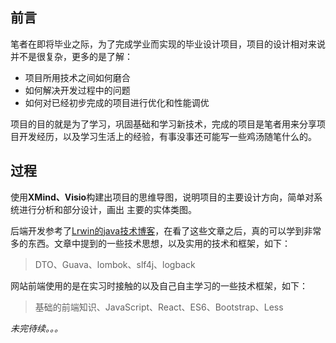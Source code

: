 ## 前言
笔者在即将毕业之际，为了完成学业而实现的毕业设计项目，项目的设计相对来说并不是很复杂，更多的是了解：
- 项目所用技术之间如何磨合
- 如何解决开发过程中的问题
- 如何对已经初步完成的项目进行优化和性能调优

项目的目的就是为了学习，巩固基础和学习新技术，完成的项目是笔者用来分享项目开发经历，以及学习生活上的经验，有事没事还可能写一些鸡汤随笔什么的。

## 过程
使用**XMind、Visio**构建出项目的思维导图，说明项目的主要设计方向，简单对系统进行分析和部分设计，画出
主要的实体类图。

后端开发参考了[Lrwin的java技术博客](https://lrwinx.github.io/)，在看了这些文章之后，真的可以学到非常多的东西。文章中提到的一些技术思想，以及实用的技术和框架，如下：
> DTO、Guava、lombok、slf4j、logback

网站前端使用的是在实习时接触的以及自己自主学习的一些技术框架，如下：
>  基础的前端知识、JavaScript、React、ES6、Bootstrap、Less

*未完待续。。。*